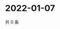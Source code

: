 # 2022-01-07

共 0 条

<!-- BEGIN WEIBO -->
<!-- 最后更新时间 Fri Jan 07 2022 06:14:53 GMT+0800 (China Standard Time) -->

<!-- END WEIBO -->
